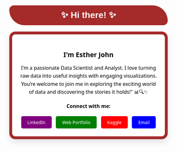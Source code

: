 <a id="2"></a>
# <div style="text-align:center; border-radius:15px 50px; padding:15px; color:white; margin:0; font-size:100%; font-family:Arial; background-color:brown; overflow:hidden"><b>  ✨ **Hi there!** ✨ </b></div>

<div style="background-color: white; border: 9px solid brown; border-radius: 19px; box-shadow: 0 10px 20px rgba(0, 0, 0, 0.1); max-width: 600px; margin: 20px auto; padding: 20px; text-align: center; font-family: 'Segoe UI', Tahoma, Geneva, Verdana, sans-serif;">
    <h2 style="color: black; font-weight: bold; margin-bottom: 10px;">I'm Esther John</h2>
    <p style="font-size: 16px; line-height: 1.6; color: black; margin-bottom: 20px;">
       I'm a passionate Data Scientist and Analyst. I love turning raw data into useful insights with engaging visualizations. You’re welcome to join me in exploring the exciting world of data and discovering the stories it holds!" 📊🔍✨
    </p>
    <p style="color: black; font-size: 16px; font-weight: bold;">Connect with me:</p>
    <a href="https://www.linkedin.com/in/esther-john-55489a178/" target="_blank" style="display: inline-block; background-color: purple; color: white; text-decoration: none; padding: 10px 20px; border-radius: 5px; margin: 5px;">LinkedIn</a>
    <a href="https://fruitful-esther.github.io" target="_blank" style="display: inline-block; background-color: green; color: white; text-decoration: none; padding: 10px 20px; border-radius: 5px; margin: 5px;">Web Portfolio</a>
    <a href="https://www.kaggle.com/fruitfulesther" target="_blank" style="display: inline-block; background-color: red; color: white; text-decoration: none; padding: 10px 20px; border-radius: 5px; margin: 5px;">Kaggle</a>
    <a href="ict4esther@gmail.com" style="display: inline-block; background-color: blue; color: white; text-decoration: none; padding: 10px 20px; border-radius: 5px; margin: 5px;">Email</a>
</div>
